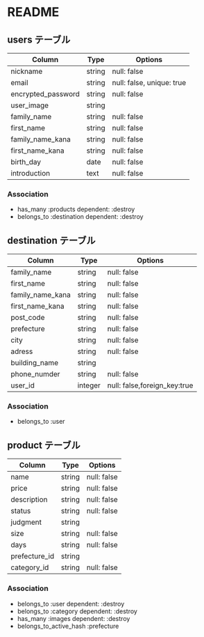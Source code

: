# README

## users テーブル

| Column             | Type   | Options                     |
| ------------------ | ------ | -----------                 |
| nickname           | string | null: false                 |
| email              | string | null: false, unique: true   |
| encrypted_password | string | null: false                 |
| user_image         | string |                             |
| family_name        | string | null: false                 |
| first_name         | string | null: false                 |
| family_name_kana   | string | null: false                 |
| first_name_kana    | string | null: false                 |
| birth_day          | date   | null: false                 |
| introduction       | text   | null: false                 |

### Association

- has_many :products dependent: :destroy
- belongs_to :destination dependent: :destroy

## destination テーブル

| Column             | Type   | Options                     |
| ------------------ | ------ | -----------                 |
| family_name        | string | null: false                 |
| first_name         | string | null: false                 |
| family_name_kana   | string | null: false                 |
| first_name_kana    | string | null: false                 |
| post_code          | string | null: false                 |
| prefecture         | string | null: false                 |
| city               | string | null: false                 |
| adress             | string | null: false                 |
| building_name      | string |                             |
| phone_numder       | string | null: false                 |
| user_id            | integer| null: false,foreign_key:true|

### Association

- belongs_to :user

## product テーブル

| Column             | Type   | Options                     |
| ------------------ | ------ | -----------                 |
| name               | string | null: false                 |
| price              | string | null: false                 |
| description        | string | null: false                 |
| status             | string | null: false                 |
| judgment           | string |                             |
| size               | string | null: false                 |
| days               | string | null: false                 |
| prefecture_id      | string |                             |
| category_id        | string | null: false                 |

### Association

- belongs_to :user dependent: :destroy
- belongs_to :category dependent: :destroy
- has_many :images dependent: :destroy
- belongs_to_active_hash :prefecture


